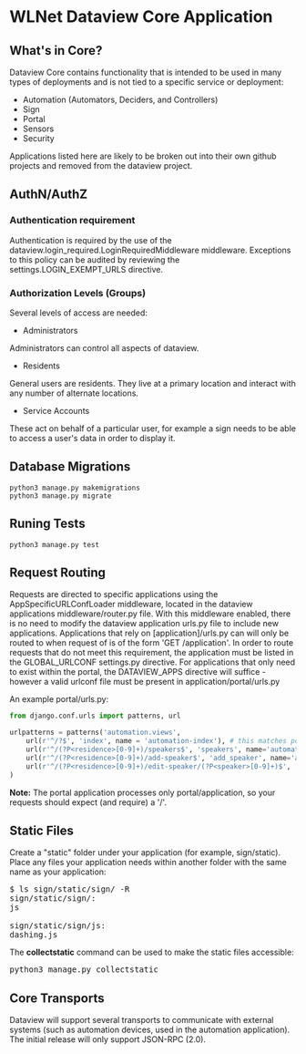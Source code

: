WLNet Dataview Core Application
===============================

What's in Core?
----

Dataview Core contains functionality that is intended to be used in many types of deployments and is not tied to a specific service or deployment:

* Automation (Automators, Deciders, and Controllers)
* Sign
* Portal
* Sensors
* Security

Applications listed here are likely to be broken out into their own github projects and removed from the dataview project.

AuthN/AuthZ
----

### Authentication requirement

Authentication is required by the use of the dataview.login_required.LoginRequiredMiddleware middleware. Exceptions to this policy can be audited by reviewing the settings.LOGIN_EXEMPT_URLS directive.

### Authorization Levels (Groups)

Several levels of access are needed:

* Administrators

Administrators can control all aspects of dataview. 

* Residents

General users are residents. They live at a primary location and interact with any number of alternate locations.

* Service Accounts

These act on behalf of a particular user, for example a sign needs to be able to access a user's data in order to display it.



Database Migrations
----

````
python3 manage.py makemigrations
python3 manage.py migrate
````

Runing Tests
----
````
python3 manage.py test
````

Request Routing
----

Requests are directed to specific applications using the AppSpecificURLConfLoader middleware, located in the dataview applications middleware/router.py file. With this middleware enabled, there is no need to modify the dataview application urls.py file to include new applications. Applications that rely on [application]/urls.py can will only be routed to when request of is of the form 'GET /application'. In order to route requests that do not meet this requirement, the application must be listed in the GLOBAL_URLCONF settings.py directive. For applications that only need to exist within the portal, the DATAVIEW_APPS directive will suffice - however a valid urlconf file must be present in application/portal/urls.py

An example portal/urls.py:

````python
from django.conf.urls import patterns, url

urlpatterns = patterns('automation.views',
    url(r'^/?$', 'index', name = 'automation-index'), # this matches portal/automation and portal/automation/
    url(r'^/(?P<residence>[0-9]+)/speakers$', 'speakers', name='automation-speakers'),
    url(r'^/(?P<residence>[0-9]+)/add-speaker$', 'add_speaker', name='add_speaker'),
    url(r'^/(?P<residence>[0-9]+)/edit-speaker/(?P<speaker>[0-9]+)$', 'edit_speaker', name='edit_speaker'),
)
````

**Note:** The portal application processes only portal/application, so your requests should expect (and require) a '/'.

Static Files
----

Create a "static" folder under your application (for example, sign/static). Place any files your application needs within another folder with the same name as your application:

<pre>
$ ls sign/static/sign/ -R
sign/static/sign/:
js

sign/static/sign/js:
dashing.js
</pre>

The **collectstatic** command can be used to make the static files accessible:

<pre>
python3 manage.py collectstatic
</pre>

Core Transports
----

Dataview will support several transports to communicate with external systems (such as automation devices, used in the automation application). The initial release will only support JSON-RPC (2.0).